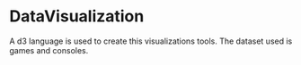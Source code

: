 # DataVisualization
A d3 language is used to create this visualizations tools. The dataset used is games and consoles.
